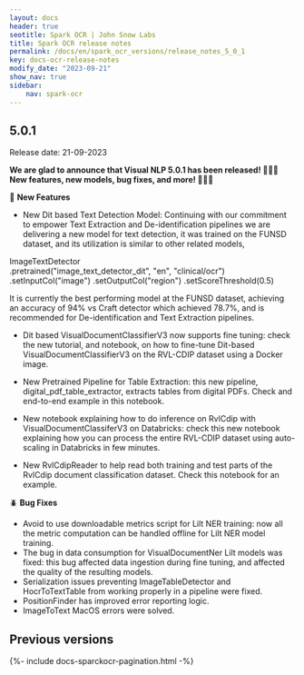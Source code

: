 ```yaml
---
layout: docs
header: true
seotitle: Spark OCR | John Snow Labs
title: Spark OCR release notes
permalink: /docs/en/spark_ocr_versions/release_notes_5_0_1
key: docs-ocr-release-notes
modify_date: "2023-09-21"
show_nav: true
sidebar:
    nav: spark-ocr
---
```


<div class="h3-box" markdown="1">

## 5.0.1

Release date: 21-09-2023

**We are glad to announce that Visual NLP 5.0.1 has been released! 🚀🚀🚀   New features, new models, bug fixes, and more!  📢📢📢**


🚨 **New Features**

+ New Dit based Text Detection Model: Continuing with our commitment to empower Text Extraction and De-identification pipelines we are delivering a new model for text detection, it was trained on the FUNSD dataset, and its utilization is similar to other related models,

ImageTextDetector \
.pretrained("image_text_detector_dit", "en", "clinical/ocr") \
.setInputCol("image")
.setOutputCol("region")
.setScoreThreshold(0.5)

It is currently the best performing model at the FUNSD dataset, achieving an accuracy of 94% vs Craft detector which achieved 78.7%, and is recommended for De-identification and Text Extraction pipelines.

+ Dit based VisualDocumentClassifierV3 now supports fine tuning: check the new tutorial, and notebook, on how to fine-tune Dit-based VisualDocumentClassifierV3 on the RVL-CDIP dataset using a Docker image. 

+ New Pretrained Pipeline for Table Extraction: this new pipeline, digital_pdf_table_extractor, extracts tables from digital PDFs. Check and end-to-end example in this notebook.

+ New notebook explaining how to do inference on RvlCdip with VisualDocumentClassiferV3 on Databricks: check this new notebook explaining how you can process the entire RVL-CDIP dataset using auto-scaling in Databricks in few minutes.

+ New RvlCdipReader to help read both training and test parts of the RvlCdip document classification dataset. Check this notebook for an example.


🪲 **Bug Fixes**

+ Avoid to use downloadable metrics script for Lilt NER training: now all the metric computation can be handled offline for Lilt NER model training.
+ The bug in data consumption for VisualDocumentNer Lilt models was fixed: this bug affected data ingestion during fine tuning, and affected the quality of the resulting models.
+ Serialization issues preventing ImageTableDetector and HocrToTextTable from working properly in a pipeline were fixed.
+ PositionFinder has improved error reporting logic.
+ ImageToText MacOS errors were solved.





</div><div class="prev_ver h3-box" markdown="1">

## Previous versions

</div>

{%- include docs-sparckocr-pagination.html -%}
